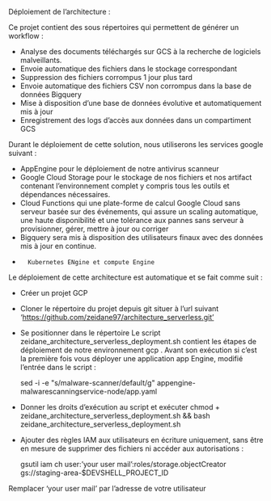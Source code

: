 Déploiement de l’architecture : 

Ce projet contient des sous répertoires qui permettent de générer un workflow : 
-	Analyse des documents téléchargés sur GCS à la recherche de logiciels malveillants.
-	Envoie automatique des fichiers dans le stockage correspondant 
-	Suppression des fichiers corrompus 1 jour plus tard
-	Envoie automatique des fichiers CSV non corrompus dans la base de données Bigquery
-	Mise à disposition d’une base de données évolutive et automatiquement mis à jour 
-	Enregistrement des logs d’accès aux données dans un compartiment GCS


Durant le déploiement de cette solution, nous utiliserons les services google suivant : 
-	AppEngine pour le déploiement de notre antivirus scanneur 
-	Google Cloud Storage pour le stockage de nos fichiers et nos artifact contenant l’environnement complet y compris tous les outils et dépendances nécessaires. 
-	Cloud Functions qui une plate-forme de calcul Google Cloud sans serveur basée sur des événements, qui assure un scaling automatique, une haute disponibilité et une tolérance aux pannes sans serveur à provisionner, gérer, mettre à jour ou corriger
-	Bigquery sera mis à disposition des utilisateurs finaux avec des données mis à jour en continue. 
-       Kubernetes ENgine et compute Engine 
Le déploiement de cette architecture est automatique et se fait comme suit : 
-	Créer un projet GCP
-	Cloner le répertoire du projet depuis git situer à l’url suivant ‘https://github.com/zeidane97/architecture_serverless.git’
-	Se positionner dans le répertoire 
Le script zeidane_architecture_serverless_deployment.sh contient les étapes de déploiement de notre environnement gcp .
Avant son exécution si c’est la première fois vous déployer une application app Engine, modifié l’entrée dans le script : 

	sed -i -e "s/malware-scanner/default/g" appengine-malwarescanningservice-node/app.yaml

-	Donner les droits d’exécution au script et exécuter 
	chmod + zeidane_architecture_serverless_deployment.sh && bash zeidane_architecture_serverless_deployment.sh

-	Ajouter des règles IAM aux utilisateurs en écriture uniquement, sans être en mesure de supprimer des fichiers ni accéder aux autorisations :

	gsutil iam ch user:’your user mail’:roles/storage.objectCreator gs://staging-area-$DEVSHELL_PROJECT_ID 

Remplacer ‘your user mail’ par l’adresse de votre utilisateur


